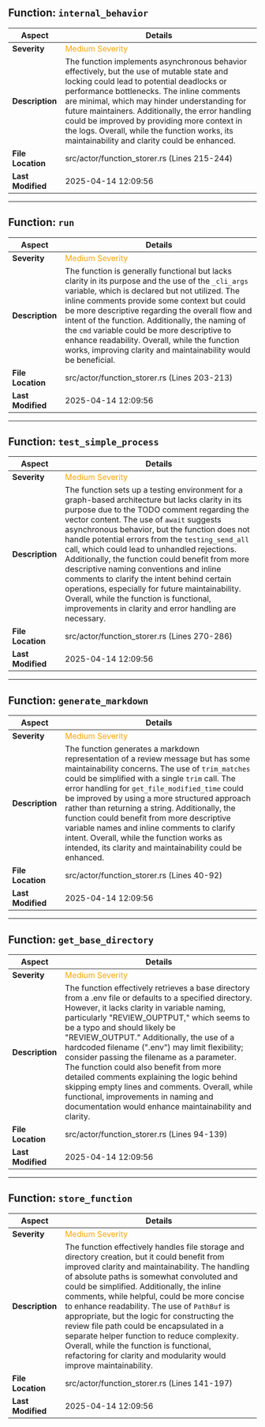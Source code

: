## Function: `internal_behavior`

| **Aspect**        | **Details** |
|-------------------|------------|
| **Severity**      | <span style="color:orange;">Medium Severity</span> |
| **Description**   | The function implements asynchronous behavior effectively, but the use of mutable state and locking could lead to potential deadlocks or performance bottlenecks. The inline comments are minimal, which may hinder understanding for future maintainers. Additionally, the error handling could be improved by providing more context in the logs. Overall, while the function works, its maintainability and clarity could be enhanced. |
| **File Location** | src/actor/function_storer.rs (Lines 215-244) |
| **Last Modified** | 2025-04-14 12:09:56 |

---

## Function: `run`

| **Aspect**        | **Details** |
|-------------------|------------|
| **Severity**      | <span style="color:orange;">Medium Severity</span> |
| **Description**   | The function is generally functional but lacks clarity in its purpose and the use of the `_cli_args` variable, which is declared but not utilized. The inline comments provide some context but could be more descriptive regarding the overall flow and intent of the function. Additionally, the naming of the `cmd` variable could be more descriptive to enhance readability. Overall, while the function works, improving clarity and maintainability would be beneficial. |
| **File Location** | src/actor/function_storer.rs (Lines 203-213) |
| **Last Modified** | 2025-04-14 12:09:56 |

---

## Function: `test_simple_process`

| **Aspect**        | **Details** |
|-------------------|------------|
| **Severity**      | <span style="color:orange;">Medium Severity</span> |
| **Description**   | The function sets up a testing environment for a graph-based architecture but lacks clarity in its purpose due to the TODO comment regarding the vector content. The use of `await` suggests asynchronous behavior, but the function does not handle potential errors from the `testing_send_all` call, which could lead to unhandled rejections. Additionally, the function could benefit from more descriptive naming conventions and inline comments to clarify the intent behind certain operations, especially for future maintainability. Overall, while the function is functional, improvements in clarity and error handling are necessary. |
| **File Location** | src/actor/function_storer.rs (Lines 270-286) |
| **Last Modified** | 2025-04-14 12:09:56 |

---

## Function: `generate_markdown`

| **Aspect**        | **Details** |
|-------------------|------------|
| **Severity**      | <span style="color:orange;">Medium Severity</span> |
| **Description**   | The function generates a markdown representation of a review message but has some maintainability concerns. The use of `trim_matches` could be simplified with a single `trim` call. The error handling for `get_file_modified_time` could be improved by using a more structured approach rather than returning a string. Additionally, the function could benefit from more descriptive variable names and inline comments to clarify intent. Overall, while the function works as intended, its clarity and maintainability could be enhanced. |
| **File Location** | src/actor/function_storer.rs (Lines 40-92) |
| **Last Modified** | 2025-04-14 12:09:56 |

---

## Function: `get_base_directory`

| **Aspect**        | **Details** |
|-------------------|------------|
| **Severity**      | <span style="color:orange;">Medium Severity</span> |
| **Description**   | The function effectively retrieves a base directory from a .env file or defaults to a specified directory. However, it lacks clarity in variable naming, particularly "REVIEW_OUPTPUT," which seems to be a typo and should likely be "REVIEW_OUTPUT." Additionally, the use of a hardcoded filename (".env") may limit flexibility; consider passing the filename as a parameter. The function could also benefit from more detailed comments explaining the logic behind skipping empty lines and comments. Overall, while functional, improvements in naming and documentation would enhance maintainability and clarity. |
| **File Location** | src/actor/function_storer.rs (Lines 94-139) |
| **Last Modified** | 2025-04-14 12:09:56 |

---

## Function: `store_function`

| **Aspect**        | **Details** |
|-------------------|------------|
| **Severity**      | <span style="color:orange;">Medium Severity</span> |
| **Description**   | The function effectively handles file storage and directory creation, but it could benefit from improved clarity and maintainability. The handling of absolute paths is somewhat convoluted and could be simplified. Additionally, the inline comments, while helpful, could be more concise to enhance readability. The use of `PathBuf` is appropriate, but the logic for constructing the review file path could be encapsulated in a separate helper function to reduce complexity. Overall, while the function is functional, refactoring for clarity and modularity would improve maintainability. |
| **File Location** | src/actor/function_storer.rs (Lines 141-197) |
| **Last Modified** | 2025-04-14 12:09:56 |

